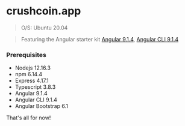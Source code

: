 # crushcoin.app

> O/S:  Ubuntu 20.04

> Featuring the Angular starter kit [Angular 9.1.4](https://angular.io), [Angular CLI 9.1.4](https://cli.angular.io/)

### Prerequisites
* Nodejs 12.16.3
* npm 6.14.4
* Express 4.17.1
* Typescript 3.8.3
* Angular 9.1.4
* Angular CLI  9.1.4
* Angular Bootstrap 6.1

That's all for now!



